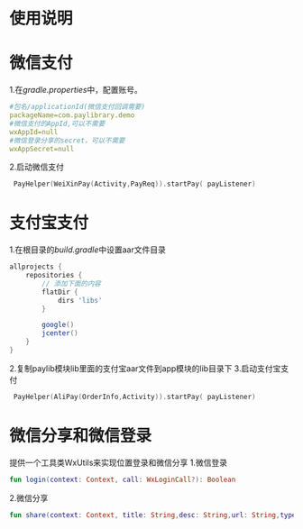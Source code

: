 使用说明
===
微信支付
=====
1.在*gradle.properties*中，配置账号。
```yml
#包名/applicationId(微信支付回调需要)
packageName=com.paylibrary.demo
#微信支付的AppId,可以不需要
wxAppId=null
#微信登录分享的secret，可以不需要
wxAppSecret=null
```
2.启动微信支付
```kotlin
 PayHelper(WeiXinPay(Activity,PayReq)).startPay( payListener)
```

支付宝支付
=====
1.在根目录的*build.gradle*中设置aar文件目录
```gradle
allprojects {
    repositories {
        // 添加下面的内容
        flatDir {
            dirs 'libs'
        }

        google()
        jcenter()
    }
}
```
2.复制paylib模块lib里面的支付宝aar文件到app模块的lib目录下
3.启动支付宝支付
```kotlin
 PayHelper(AliPay(OrderInfo,Activity)).startPay( payListener)
```

微信分享和微信登录
=====
提供一个工具类WxUtils来实现位置登录和微信分享
1.微信登录
```kotlin
fun login(context: Context, call: WxLoginCall?): Boolean
```
2.微信分享
```kotlin
fun share(context: Context, title: String,desc: String,url: String,type: Int,bitmap: Bitmap )
```